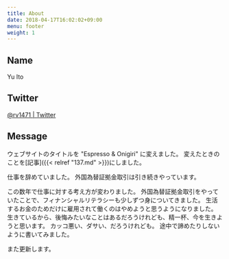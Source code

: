 ```yaml
---
title: About
date: 2018-04-17T16:02:02+09:00
menu: footer
weight: 1
---
```


## Name

Yu Ito

## Twitter

[@rv1471 | Twitter](https://twitter.com/rv1471)

## Message

ウェブサイトのタイトルを "Espresso & Onigiri" に変えました。
変えたときのことを[記事]({{< relref "137.md" >}})にしました。

仕事を辞めていました。
外国為替証拠金取引は引き続きやっています。

この数年で仕事に対する考え方が変わりました。
外国為替証拠金取引をやっていたことで、フィナンシャルリテラシーも少しずつ身についてきました。
生活するお金のためだけに雇用されて働くのはやめようと思うようになりました。
生きているから、後悔みたいなことはあるだろうけれども、精一杯、今を生きようと思います。
カッコ悪い、ダサい、だろうけれども。
途中で諦めたりしないように書いてみました。

また更新します。
